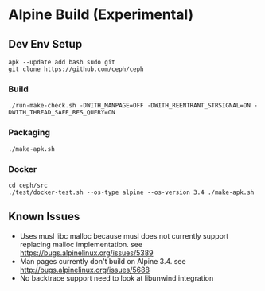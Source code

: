 # Alpine Build (Experimental)

## Dev Env Setup

```
apk --update add bash sudo git
git clone https://github.com/ceph/ceph
```

### Build

```
./run-make-check.sh -DWITH_MANPAGE=OFF -DWITH_REENTRANT_STRSIGNAL=ON -DWITH_THREAD_SAFE_RES_QUERY=ON
```

### Packaging

```
./make-apk.sh
```

### Docker

```
cd ceph/src
./test/docker-test.sh --os-type alpine --os-version 3.4 ./make-apk.sh
```

## Known Issues

- Uses musl libc malloc because musl does not currently support replacing malloc implementation. see https://bugs.alpinelinux.org/issues/5389
- Man pages currently don't build on Alpine 3.4. see http://bugs.alpinelinux.org/issues/5688
- No backtrace support need to look at libunwind integration
